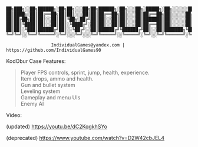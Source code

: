 
    ██╗███╗░░██╗██████╗░██╗██╗░░░██╗██╗██████╗░██╗░░░██╗░█████╗░██╗░░░░░░██████╗░░█████╗░███╗░░░███╗███████╗░██████╗
    ██║████╗░██║██╔══██╗██║██║░░░██║██║██╔══██╗██║░░░██║██╔══██╗██║░░░░░██╔════╝░██╔══██╗████╗░████║██╔════╝██╔════╝
    ██║██╔██╗██║██║░░██║██║╚██╗░██╔╝██║██║░░██║██║░░░██║███████║██║░░░░░██║░░██╗░███████║██╔████╔██║█████╗░░╚█████╗░
    ██║██║╚████║██║░░██║██║░╚████╔╝░██║██║░░██║██║░░░██║██╔══██║██║░░░░░██║░░╚██╗██╔══██║██║╚██╔╝██║██╔══╝░░░╚═══██╗
    ██║██║░╚███║██████╔╝██║░░╚██╔╝░░██║██████╔╝╚██████╔╝██║░░██║███████╗╚██████╔╝██║░░██║██║░╚═╝░██║███████╗██████╔╝
    ╚═╝╚═╝░░╚══╝╚═════╝░╚═╝░░░╚═╝░░░╚═╝╚═════╝░░╚═════╝░╚═╝░░╚═╝╚══════╝░╚═════╝░╚═╝░░╚═╝╚═╝░░░░░╚═╝╚══════╝╚═════╝░

                     IndividualGames@yandex.com | https://github.com/IndividualGames90

KodObur Case Features:  
  
> Player FPS controls, sprint, jump, health, experience.  
> Item drops, ammo and health.  
> Gun and bullet system  
> Leveling system  
> Gameplay and menu UIs  
> Enemy AI  

Video:

(updated)
https://youtu.be/dC2KqgkhSYo

(deprecated)
https://www.youtube.com/watch?v=D2W42cbJEL4

